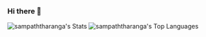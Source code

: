 ### Hi there 👋

<!--
**SampathTharanga/SampathTharanga** is a ✨ _special_ ✨ repository because its `README.md` (this file) appears on your GitHub profile.

Here are some ideas to get you started:

- 🔭 I’m currently working on ...
- 🌱 I’m currently learning ...
- 👯 I’m looking to collaborate on ...
- 🤔 I’m looking for help with ...
- 💬 Ask me about ...
- 📫 How to reach me: ...
- 😄 Pronouns: ...
- ⚡ Fun fact: ...
-->
![sampaththaranga's Stats](https://github-readme-stats.vercel.app/api?username=sampaththaranga&theme=monokai&show_icons=true&hide_border=false&count_private=true)
![sampaththaranga's Top Languages](https://github-readme-stats.vercel.app/api/top-langs/?username=sampaththaranga&theme=monokai&show_icons=true&hide_border=false&layout=compact)
